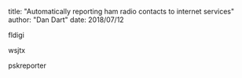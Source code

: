 title: "Automatically reporting ham radio contacts to internet services"
author: "Dan Dart"
date: 2018/07/12

fldigi

wsjtx

pskreporter



